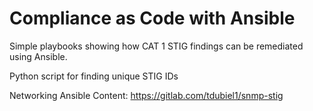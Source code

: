 # Compliance as Code with Ansible

Simple playbooks showing how CAT 1 STIG findings can be remediated using Ansible.

Python script for finding unique STIG IDs

Networking Ansible Content: https://gitlab.com/tdubiel1/snmp-stig
